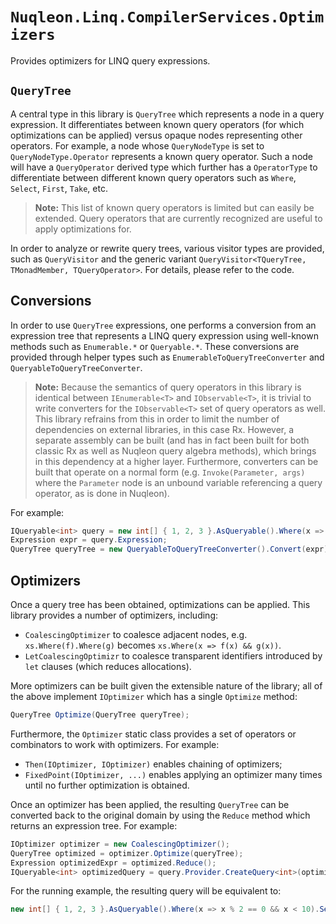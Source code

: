 # `Nuqleon.Linq.CompilerServices.Optimizers`

Provides optimizers for LINQ query expressions.

## `QueryTree`

A central type in this library is `QueryTree` which represents a node in a query expression. It differentiates between known query operators (for which optimizations can be applied) versus opaque nodes representing other operators. For example, a node whose `QueryNodeType` is set to `QueryNodeType.Operator` represents a known query operator. Such a node will have a `QueryOperator` derived type which further has a `OperatorType` to differentiate between different known query operators such as `Where`, `Select`, `First`, `Take`, etc.

> **Note:** This list of known query operators is limited but can easily be extended. Query operators that are currently recognized are useful to apply optimizations for.

In order to analyze or rewrite query trees, various visitor types are provided, such as `QueryVisitor` and the generic variant `QueryVisitor<TQueryTree, TMonadMember, TQueryOperator>`. For details, please refer to the code.

## Conversions

In order to use `QueryTree` expressions, one performs a conversion from an expression tree that represents a LINQ query expression using well-known methods such as `Enumerable.*` or `Queryable.*`. These conversions are provided through helper types such as `EnumerableToQueryTreeConverter` and `QueryableToQueryTreeConverter`.

> **Note:** Because the semantics of query operators in this library is identical between `IEnumerable<T>` and `IObservable<T>`, it is trivial to write converters for the `IObservable<T>` set of query operators as well. This library refrains from this in order to limit the number of dependencies on external libraries, in this case Rx. However, a separate assembly can be built (and has in fact been built for both classic Rx as well as Nuqleon query algebra methods), which brings in this dependency at a higher layer. Furthermore, converters can be built that operate on a normal form (e.g. `Invoke(Parameter, args)` where the `Parameter` node is an unbound variable referencing a query operator, as is done in Nuqleon).

For example:

```csharp
IQueryable<int> query = new int[] { 1, 2, 3 }.AsQueryable().Where(x => x % 2 == 0).Where(x => x < 10).Select(x => x * x).Select(y => y + 1).Take(2).Take(1);
Expression expr = query.Expression;
QueryTree queryTree = new QueryableToQueryTreeConverter().Convert(expr);
```

## Optimizers

Once a query tree has been obtained, optimizations can be applied. This library provides a number of optimizers, including:

* `CoalescingOptimizer` to coalesce adjacent nodes, e.g. `xs.Where(f).Where(g)` becomes `xs.Where(x => f(x) && g(x))`.
* `LetCoalescingOptimizr` to coalesce transparent identifiers introduced by `let` clauses (which reduces allocations).

More optimizers can be built given the extensible nature of the library; all of the above implement `IOptimizer` which has a single `Optimize` method:

```csharp
QueryTree Optimize(QueryTree queryTree);
```

Furthermore, the `Optimizer` static class provides a set of operators or combinators to work with optimizers. For example:

* `Then(IOptimizer, IOptimizer)` enables chaining of optimizers;
* `FixedPoint(IOptimizer, ...)` enables applying an optimizer many times until no further optimization is obtained.

Once an optimizer has been applied, the resulting `QueryTree` can be converted back to the original domain by using the `Reduce` method which returns an expression tree. For example:

```csharp
IOptimizer optimizer = new CoalescingOptimizer();
QueryTree optimized = optimizer.Optimize(queryTree);
Expression optimizedExpr = optimized.Reduce();
IQueryable<int> optimizedQuery = query.Provider.CreateQuery<int>(optimizedExpr);
```

For the running example, the resulting query will be equivalent to:

```csharp
new int[] { 1, 2, 3 }.AsQueryable().Where(x => x % 2 == 0 && x < 10).Select(x => x * x + 1).Take(1);
```
